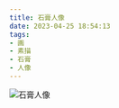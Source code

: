 ```yaml
---
title: 石膏人像
date: 2023-04-25 18:54:13
tags:
- 画
- 素描
- 石膏
- 人像
---
```


![石膏人像](7C869883-0A2C-4E0B-85C4-A2650EC200E9_1_102_o.JPG)